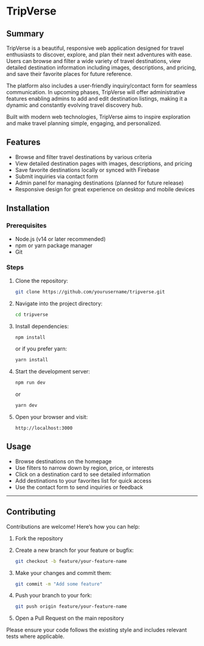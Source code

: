 # TripVerse

## Summary

TripVerse is a beautiful, responsive web application designed for travel enthusiasts to discover, explore, and plan their next adventures with ease. Users can browse and filter a wide variety of travel destinations, view detailed destination information including images, descriptions, and pricing, and save their favorite places for future reference.

The platform also includes a user-friendly inquiry/contact form for seamless communication. In upcoming phases, TripVerse will offer administrative features enabling admins to add and edit destination listings, making it a dynamic and constantly evolving travel discovery hub.

Built with modern web technologies, TripVerse aims to inspire exploration and make travel planning simple, engaging, and personalized.

## Features

* Browse and filter travel destinations by various criteria
* View detailed destination pages with images, descriptions, and pricing
* Save favorite destinations locally or synced with Firebase
* Submit inquiries via contact form
* Admin panel for managing destinations (planned for future release)
* Responsive design for great experience on desktop and mobile devices

## Installation

### Prerequisites

* Node.js (v14 or later recommended)
* npm or yarn package manager
* Git

### Steps

1. Clone the repository:

   ```bash
   git clone https://github.com/yourusername/tripverse.git
   ```

2. Navigate into the project directory:

   ```bash
   cd tripverse
   ```

3. Install dependencies:

   ```bash
   npm install
   ```

   or if you prefer yarn:

   ```bash
   yarn install
   ```

4. Start the development server:

   ```bash
   npm run dev
   ```

   or

   ```bash
   yarn dev
   ```

5. Open your browser and visit:

   ```
   http://localhost:3000
   ```

## Usage

* Browse destinations on the homepage
* Use filters to narrow down by region, price, or interests
* Click on a destination card to see detailed information
* Add destinations to your favorites list for quick access
* Use the contact form to send inquiries or feedback

---

## Contributing

Contributions are welcome! Here’s how you can help:

1. Fork the repository
2. Create a new branch for your feature or bugfix:

   ```bash
   git checkout -b feature/your-feature-name
   ```
3. Make your changes and commit them:

   ```bash
   git commit -m "Add some feature"
   ```
4. Push your branch to your fork:

   ```bash
   git push origin feature/your-feature-name
   ```
5. Open a Pull Request on the main repository

Please ensure your code follows the existing style and includes relevant tests where applicable.
